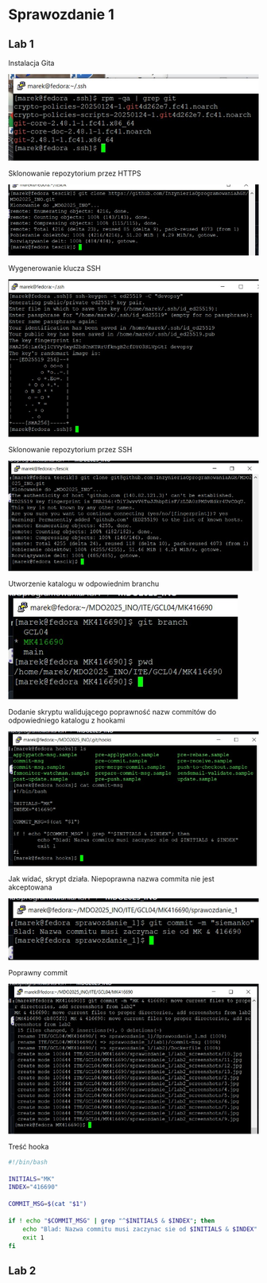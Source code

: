 # Sprawozdanie 1

## Lab 1

Instalacja Gita

![Instalacja Gita](lab1_screenshots/1.jpg)

Sklonowanie repozytorium przez HTTPS

![Sklonowanie repozytorium przez HTTPS](lab1_screenshots/2.jpg)

Wygenerowanie klucza SSH

![Wygenerowanie klucza SSH](lab1_screenshots/3.jpg)

Sklonowanie repozytorium przez SSH

![Sklonowanie repozytorium przez SSH](lab1_screenshots/4.jpg)

Utworzenie katalogu w odpowiednim branchu

![Utworzenie katalogu w odpowiednim branchu](lab1_screenshots/5.jpg)

Dodanie skryptu walidującego poprawność nazw commitów do odpowiedniego katalogu z hookami

![Dodanie skryptu walidującego poprawność nazw commitów do odpowiedniego katalogu z hookami](lab1_screenshots/6.jpg)

Jak widać, skrypt działa. Niepoprawna nazwa commita nie jest akceptowana

![Jak widać, skrypt działa. Niepoprawna nazwa commita nie jest akceptowana](lab1_screenshots/7.jpg)

Poprawny commit

![Poprawny commit](lab1_screenshots/8.jpg)

Treść hooka

```bash
#!/bin/bash

INITIALS="MK"
INDEX="416690"

COMMIT_MSG=$(cat "$1")

if ! echo "$COMMIT_MSG" | grep "^$INITIALS & $INDEX"; then
	echo "Blad: Nazwa commitu musi zaczynac sie od $INITIALS & $INDEX"
	exit 1
fi
```
## Lab 2
